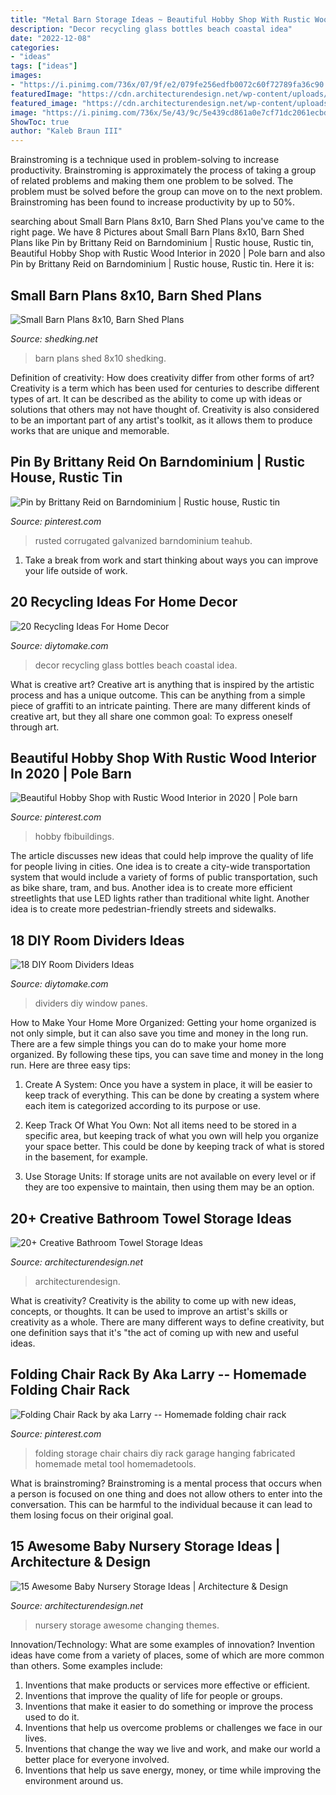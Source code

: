 ```yaml
---
title: "Metal Barn Storage Ideas ~ Beautiful Hobby Shop With Rustic Wood Interior In 2020"
description: "Decor recycling glass bottles beach coastal idea"
date: "2022-12-08"
categories:
- "ideas"
tags: ["ideas"]
images:
- "https://i.pinimg.com/736x/07/9f/e2/079fe256edfb0072c60f72789fa36c90.jpg"
featuredImage: "https://cdn.architecturendesign.net/wp-content/uploads/2015/09/AD-Creative-Bathroom-Towel-Storage-Ideas-20.jpg"
featured_image: "https://cdn.architecturendesign.net/wp-content/uploads/2015/09/AD-Creative-Bathroom-Towel-Storage-Ideas-20.jpg"
image: "https://i.pinimg.com/736x/5e/43/9c/5e439cd861a0e7cf71dc2061ecbded9c.jpg"
ShowToc: true
author: "Kaleb Braun III"
---
```



Brainstroming is a technique used in problem-solving to increase productivity. Brainstroming is approximately the process of taking a group of related problems and making them one problem to be solved. The problem must be solved before the group can move on to the next problem. Brainstroming has been found to increase productivity by up to 50%.

	

		
searching about Small Barn Plans 8x10, Barn Shed Plans you've came to the right page. We have 8 Pictures about Small Barn Plans 8x10, Barn Shed Plans like Pin by Brittany Reid on Barndominium | Rustic house, Rustic tin, Beautiful Hobby Shop with Rustic Wood Interior in 2020 | Pole barn and also Pin by Brittany Reid on Barndominium | Rustic house, Rustic tin. Here it is:
		
    
## Small Barn Plans 8x10, Barn Shed Plans

<img loading=lazy src="http://www.shedking.net/images/heinrich-8x10bs-600.jpg" onerror="this.onerror=null;this.src='https://tse4.mm.bing.net/th?id=OIP.NI4cRKgJOjbpcI8fJvwGCAHaJ7&amp;pid=15.1';" alt="Small Barn Plans 8x10, Barn Shed Plans">

_Source: shedking.net_

>barn plans shed 8x10 shedking. 

	

Definition of creativity: How does creativity differ from other forms of art?
Creativity is a term which has been used for centuries to describe different types of art. It can be described as the ability to come up with ideas or solutions that others may not have thought of. Creativity is also considered to be an important part of any artist's toolkit, as it allows them to produce works that are unique and memorable.

    
## Pin By Brittany Reid On Barndominium | Rustic House, Rustic Tin

<img loading=lazy src="https://i.pinimg.com/736x/5e/43/9c/5e439cd861a0e7cf71dc2061ecbded9c.jpg" onerror="this.onerror=null;this.src='https://tse1.mm.bing.net/th?id=OIP.kYvYacbE07Ae5uSnrRqjKQHaLN&amp;pid=15.1';" alt="Pin by Brittany Reid on Barndominium | Rustic house, Rustic tin">

_Source: pinterest.com_

>rusted corrugated galvanized barndominium teahub. 

	

1. Take a break from work and start thinking about ways you can improve your life outside of work.

    
## 20 Recycling Ideas For Home Decor

<img loading=lazy src="https://www.diytomake.com/wp-content/uploads/2016/03/glass-bottles-bottles-decor-ideas.jpg" onerror="this.onerror=null;this.src='https://tse3.mm.bing.net/th?id=OIP.aeawtpj3z1kYw3stuI-fhQHaJ3&amp;pid=15.1';" alt="20 Recycling Ideas For Home Decor">

_Source: diytomake.com_

>decor recycling glass bottles beach coastal idea. 

	

What is creative art?
Creative art is anything that is inspired by the artistic process and has a unique outcome. This can be anything from a simple piece of graffiti to an intricate painting. There are many different kinds of creative art, but they all share one common goal: To express oneself through art.

    
## Beautiful Hobby Shop With Rustic Wood Interior In 2020 | Pole Barn

<img loading=lazy src="https://i.pinimg.com/736x/07/9f/e2/079fe256edfb0072c60f72789fa36c90.jpg" onerror="this.onerror=null;this.src='https://tse3.mm.bing.net/th?id=OIP.4SH4DgFHG-SlTXXVI5-3QwHaLH&amp;pid=15.1';" alt="Beautiful Hobby Shop with Rustic Wood Interior in 2020 | Pole barn">

_Source: pinterest.com_

>hobby fbibuildings. 

	

The article discusses new ideas that could help improve the quality of life for people living in cities. One idea is to create a city-wide transportation system that would include a variety of forms of public transportation, such as bike share, tram, and bus. Another idea is to create more efficient streetlights that use LED lights rather than traditional white light. Another idea is to create more pedestrian-friendly streets and sidewalks.

    
## 18 DIY Room Dividers Ideas

<img loading=lazy src="https://www.diytomake.com/wp-content/uploads/2016/03/Create-Room-Dividers-Using-Windowpanes.jpg" onerror="this.onerror=null;this.src='https://tse4.mm.bing.net/th?id=OIP.Axqd7LArSO0aeBhg9Mx2DAHaLH&amp;pid=15.1';" alt="18 DIY Room Dividers Ideas">

_Source: diytomake.com_

>dividers diy window panes. 

	

How to Make Your Home More Organized: Getting your home organized is not only simple, but it can also save you time and money in the long run.
There are a few simple things you can do to make your home more organized. By following these tips, you can save time and money in the long run. Here are three easy tips:
1. Create A System: Once you have a system in place, it will be easier to keep track of everything. This can be done by creating a system where each item is categorized according to its purpose or use.

2. Keep Track Of What You Own: Not all items need to be stored in a specific area, but keeping track of what you own will help you organize your space better. This could be done by keeping track of what is stored in the basement, for example.

3. Use Storage Units: If storage units are not available on every level or if they are too expensive to maintain, then using them may be an option.

    
## 20+ Creative Bathroom Towel Storage Ideas

<img loading=lazy src="https://cdn.architecturendesign.net/wp-content/uploads/2015/09/AD-Creative-Bathroom-Towel-Storage-Ideas-20.jpg" onerror="this.onerror=null;this.src='https://tse2.mm.bing.net/th?id=OIP.PbqwXvIw2Cz1SI3JnwC05AHaKw&amp;pid=15.1';" alt="20+ Creative Bathroom Towel Storage Ideas">

_Source: architecturendesign.net_

>architecturendesign. 

	

What is creativity?
Creativity is the ability to come up with new ideas, concepts, or thoughts. It can be used to improve an artist's skills or creativity as a whole. There are many different ways to define creativity, but one definition says that it's "the act of coming up with new and useful ideas.

    
## Folding Chair Rack By Aka Larry -- Homemade Folding Chair Rack

<img loading=lazy src="https://i.pinimg.com/736x/cd/09/2f/cd092fd79e0b0d4eda6416500ad736fb.jpg" onerror="this.onerror=null;this.src='https://tse3.mm.bing.net/th?id=OIP.n-VY0cE8juQq2OCSoXbV6AAAAA&amp;pid=15.1';" alt="Folding Chair Rack by aka Larry -- Homemade folding chair rack">

_Source: pinterest.com_

>folding storage chair chairs diy rack garage hanging fabricated homemade metal tool homemadetools. 

	

What is brainstroming? Brainstroming is a mental process that occurs when a person is focused on one thing and does not allow others to enter into the conversation. This can be harmful to the individual because it can lead to them losing focus on their original goal.

    
## 15 Awesome Baby Nursery Storage Ideas | Architecture &amp; Design

<img loading=lazy src="https://cdn.architecturendesign.net/wp-content/uploads/2014/09/226.jpg" onerror="this.onerror=null;this.src='https://tse2.mm.bing.net/th?id=OIP.n7FiGijXaUVrsf5li2FVgAHaFM&amp;pid=15.1';" alt="15 Awesome Baby Nursery Storage Ideas | Architecture &amp; Design">

_Source: architecturendesign.net_

>nursery storage awesome changing themes. 

	

Innovation/Technology: What are some examples of innovation?
Invention ideas have come from a variety of places, some of which are more common than others. Some examples include:
1. Inventions that make products or services more effective or efficient. 
2. Inventions that improve the quality of life for people or groups. 
3. Inventions that make it easier to do something or improve the process used to do it. 
4. Inventions that help us overcome problems or challenges we face in our lives. 
5. Inventions that change the way we live and work, and make our world a better place for everyone involved. 
6. Inventions that help us save energy, money, or time while improving the environment around us.

